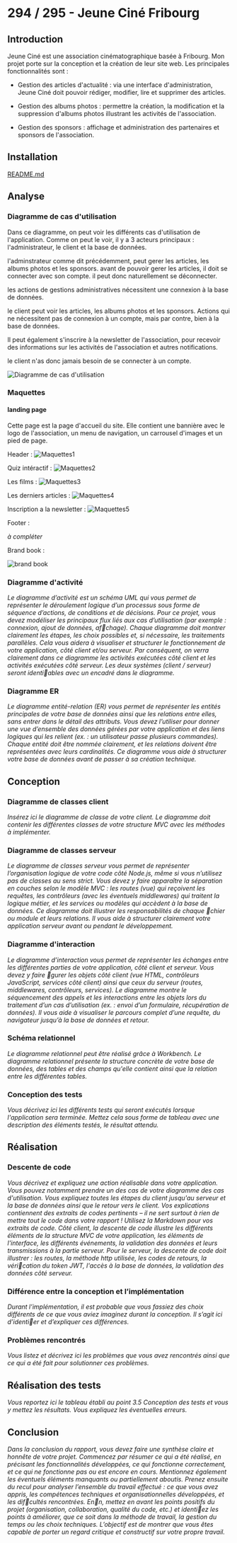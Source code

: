 # 294 / 295 - Jeune Ciné Fribourg

## Introduction

Jeune Ciné est une association cinématographique basée à Fribourg. Mon projet porte sur la conception et la création de leur site web. Les principales fonctionnalités sont :

- Gestion des articles d'actualité : via une interface d'administration, Jeune Ciné doit pouvoir rédiger, modifier, lire et supprimer des articles.

- Gestion des albums photos : permettre la création, la modification et la suppression d'albums photos illustrant les activités de l'association.

- Gestion des sponsors : affichage et administration des partenaires et sponsors de l'association.

## Installation

[README.md](/client/README.md)

## Analyse

### Diagramme de cas d'utilisation

Dans ce diagramme, on peut voir les différents cas d'utilisation de l'application. Comme on peut le voir, il y a 3 acteurs principaux : l'administrateur, le client et la base de données.

l'adminstrateur comme dit précédemment, peut gerer les articles, les albums photos et les sponsors.
avant de pouvoir gerer les articles, il doit se connecter avec son compte.
il peut donc naturellement se déconnecter.

les actions de gestions administratives nécessitent une connexion à la base de données.

le client peut voir les articles, les albums photos et les sponsors. Actions qui ne nécessitent pas de connexion à un compte, mais par contre, bien à la base de données.

Il peut également s'inscrire à la newsletter de l'association, pour recevoir des informations sur les activités de l'association et autres notifications.

le client n'as donc jamais besoin de se connecter à un compte.

![Diagramme de cas d'utilisation](/assets/usecase.png)

### Maquettes

#### landing page

Cette page est la page d'accueil du site. Elle contient une bannière avec le logo de l'association, un menu de navigation, un carrousel d'images et un pied de page.

Header :
![Maquettes1](/assets/maquette1.jpeg)

Quiz intéractif :
![Maquettes2](/assets/maquette2.jpeg)

Les films :
![Maquettes3](/assets/maquette3.jpeg)

Les derniers articles :
![Maquettes4](/assets/maquette4.jpeg)

Inscription a la newsletter :
![Maquettes5](/assets/maquette5.jpeg)

Footer :

_à compléter_

Brand book :

![brand book](/assets/bb.png)

### Diagramme d'activité

_Le diagramme d’activité est un schéma UML qui vous permet de représenter le déroulement
logique d’un processus sous forme de séquence d’actions, de conditions et de décisions. Pour
ce projet, vous devez modéliser les principaux flux liés aux cas d’utilisation (par exemple :
connexion, ajout de données, af􀃞chage). Chaque diagramme doit montrer clairement les
étapes, les choix possibles et, si nécessaire, les traitements parallèles. Cela vous aidera à
visualiser et structurer le fonctionnement de votre application, côté client et/ou serveur.
Par conséquent, on verra clairement dans ce diagramme les activités exécutées côté client et
les activités exécutées côté serveur. Les deux systèmes (client / serveur) seront identi􀃞ables
avec un encadré dans le diagramme._

### Diagramme ER

_Le diagramme entité-relation (ER) vous permet de représenter les entités principales de votre
base de données ainsi que les relations entre elles, sans entrer dans le détail des attributs.
Vous devez l’utiliser pour donner une vue d’ensemble des données gérées par votre
application et des liens logiques qui les relient (ex. : un utilisateur passe plusieurs commandes).
Chaque entité doit être nommée clairement, et les relations doivent être représentées avec
leurs cardinalités. Ce diagramme vous aide à structurer votre base de données avant de passer
à sa création technique._

## Conception

### Diagramme de classes client

_Insérez ici le diagramme de classe de votre client. Le diagramme doit contenir les différentes
classes de votre structure MVC avec les méthodes à implémenter._

### Diagramme de classes serveur

_Le diagramme de classes serveur vous permet de représenter l’organisation logique de votre
code côté Node.js, même si vous n’utilisez pas de classes au sens strict. Vous devez y faire
apparaître la séparation en couches selon le modèle MVC : les routes (vue) qui reçoivent les
requêtes, les contrôleurs (avec les éventuels middlewares) qui traitent la logique métier, et les
services ou modèles qui accèdent à la base de données. Ce diagramme doit illustrer les
responsabilités de chaque 􀃞chier ou module et leurs relations. Il vous aide à structurer
clairement votre application serveur avant ou pendant le développement._

### Diagramme d'interaction

_Le diagramme d’interaction vous permet de représenter les échanges entre les différentes
parties de votre application, côté client et serveur. Vous devez y faire 􀃞gurer les objets côté
client (vue HTML, contrôleurs JavaScript, services côté client) ainsi que ceux du serveur
(routes, middlewares, contrôleurs, services). Le diagramme montre le séquencement des
appels et les interactions entre les objets lors du traitement d’un cas d’utilisation (ex. : envoi
d’un formulaire, récupération de données). Il vous aide à visualiser le parcours complet d’une
requête, du navigateur jusqu’à la base de données et retour._

### Schéma relationnel

_Le diagramme relationnel peut être réalisé grâce à Workbench. Le diagramme relationnel
présente la structure concrète de votre base de données, des tables et des champs qu'elle
contient ainsi que la relation entre les différentes tables._

### Conception des tests

_Vous décrivez ici les différents tests qui seront exécutés lorsque l'application sera terminée.
Mettez cela sous forme de tableau avec une description des éléments testés, le résultat
attendu._

## Réalisation

### Descente de code

_Vous décrivez et expliquez une action réalisable dans votre application. Vous pouvez
notamment prendre un des cas de votre diagramme des cas d'utilisation. Vous expliquez toutes
les étapes du client jusqu'au serveur et la base de données ainsi que le retour vers le client.
Vos explications contiennent des extraits de codes pertinents – il ne sert surtout à rien de
mettre tout le code dans votre rapport !
Utilisez la Markdown pour vos extraits de code.
Côté client, la descente de code illustre les différents éléments de la structure MVC de votre
application, les éléments de l'interface, les différents événements, la validation des données et
leurs transmissions à la partie serveur.
Pour le serveur, la descente de code doit illustrer : les routes, la méthode http utilisée, les
codes de retours, la véri􀃞cation du token JWT, l'accès à la base de données, la validation des
données côté serveur._

### Différence entre la conception et l’implémentation

_Durant l’implémentation, il est probable que vous fassiez des choix différents de ce que vous
aviez imaginez durant la conception. Il s’agit ici d’identi􀃞er et d’expliquer ces différences._

### Problèmes rencontrés

_Vous listez et décrivez ici les problèmes que vous avez rencontrés ainsi que ce qui a été fait
pour solutionner ces problèmes._

## Réalisation des tests

_Vous reportez ici le tableau établi au point 3.5 Conception des tests et vous y mettez les résultats.
Vous expliquez les éventuelles erreurs._

## Conclusion

_Dans la conclusion du rapport, vous devez faire une synthèse claire et honnête de votre projet.
Commencez par résumer ce qui a été réalisé, en précisant les fonctionnalités développées, ce qui
fonctionne correctement, et ce qui ne fonctionne pas ou est encore en cours. Mentionnez
également les éventuels éléments manquants ou partiellement aboutis.
Prenez ensuite du recul pour analyser l’ensemble du travail effectué : ce que vous avez appris, les
compétences techniques et organisationnelles développées, et les dif􀃞cultés rencontrées.
En􀃞n, mettez en avant les points positifs du projet (organisation, collaboration, qualité du code, etc.)
et identi􀃞ez les points à améliorer, que ce soit dans la méthode de travail, la gestion du temps ou
les choix techniques. L’objectif est de montrer que vous êtes capable de porter un regard critique
et constructif sur votre propre travail._
